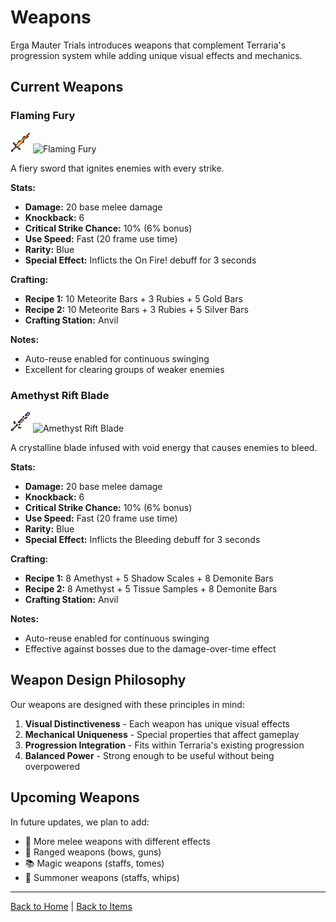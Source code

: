 # Weapons

Erga Mauter Trials introduces weapons that complement Terraria's progression system while adding unique visual effects and mechanics.

## Current Weapons

### Flaming Fury

![](https://github.com/cthereallecter/ErgaMauter/blob/main/ErgaMauter/Content/Items/Weapons/FlamingFury.png)
![Flaming Fury](https://img.shields.io/badge/v0.1.0.0-Melee-orange)

A fiery sword that ignites enemies with every strike.

**Stats:**
- **Damage:** 20 base melee damage
- **Knockback:** 6
- **Critical Strike Chance:** 10% (6% bonus)
- **Use Speed:** Fast (20 frame use time)
- **Rarity:** Blue
- **Special Effect:** Inflicts the On Fire! debuff for 3 seconds

**Crafting:**
- **Recipe 1:** 10 Meteorite Bars + 3 Rubies + 5 Gold Bars
- **Recipe 2:** 10 Meteorite Bars + 3 Rubies + 5 Silver Bars
- **Crafting Station:** Anvil

**Notes:**
- Auto-reuse enabled for continuous swinging
- Excellent for clearing groups of weaker enemies

### Amethyst Rift Blade
![](https://github.com/cthereallecter/ErgaMauter/blob/main/ErgaMauter/Content/Items/Weapons/AmethystRiftBlade.png)
![Amethyst Rift Blade](https://img.shields.io/badge/v0.1.0.0-Melee-purple)

A crystalline blade infused with void energy that causes enemies to bleed.

**Stats:**
- **Damage:** 20 base melee damage
- **Knockback:** 6
- **Critical Strike Chance:** 10% (6% bonus)
- **Use Speed:** Fast (20 frame use time)
- **Rarity:** Blue
- **Special Effect:** Inflicts the Bleeding debuff for 3 seconds

**Crafting:**
- **Recipe 1:** 8 Amethyst + 5 Shadow Scales + 8 Demonite Bars
- **Recipe 2:** 8 Amethyst + 5 Tissue Samples + 8 Demonite Bars
- **Crafting Station:** Anvil

**Notes:**
- Auto-reuse enabled for continuous swinging
- Effective against bosses due to the damage-over-time effect

## Weapon Design Philosophy

Our weapons are designed with these principles in mind:

1. **Visual Distinctiveness** - Each weapon has unique visual effects
2. **Mechanical Uniqueness** - Special properties that affect gameplay
3. **Progression Integration** - Fits within Terraria's existing progression
4. **Balanced Power** - Strong enough to be useful without being overpowered

## Upcoming Weapons

In future updates, we plan to add:

- 💫 More melee weapons with different effects
- 🏹 Ranged weapons (bows, guns)
- 📚 Magic weapons (staffs, tomes)
- 🔮 Summoner weapons (staffs, whips)

---

[Back to Home](Home) | [Back to Items](Items)
